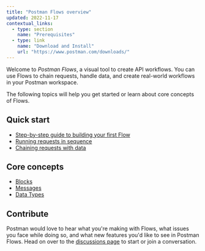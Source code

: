 ```yaml
---
title: "Postman Flows overview"
updated: 2022-11-17
contextual_links:
  - type: section
    name: "Prerequisites"
  - type: link
    name: "Download and Install"
    url: "https://www.postman.com/downloads/"
---
```


Welcome to _Postman Flows_, a visual tool to create API workflows. You can use Flows to chain requests, handle data, and create real-world workflows in your Postman workspace.

The following topics will help you get started or learn about core concepts of Flows.

## Quick start

- [Step-by-step guide to building your first Flow](/docs/postman-flows/getting-started/building-your-first-flow/)
- [Running requests in sequence](/docs/postman-flows/getting-started/running-requests-in-sequence/)
- [Chaining requests with data](/docs/postman-flows/getting-started/chaining-requests-with-data/)

## Core concepts

- [Blocks](/docs/postman-flows/core-concepts/blocks/)
- [Messages](/docs/postman-flows/core-concepts/messages/)
- [Data Types](/docs/postman-flows/core-concepts/data-types/)

## Contribute

Postman would love to hear what you're making with Flows, what issues you face while doing so, and what new features you'd like to see in Postman Flows. Head on over to the [discussions page](https://github.com/postmanlabs/postman-flows/discussions) to start or join a conversation.
